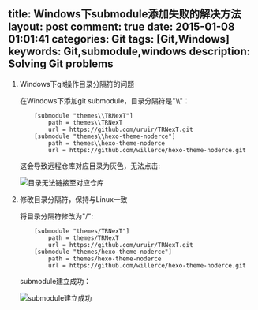 title: Windows下submodule添加失败的解决方法
layout: post
comment: true
date: 2015-01-08 01:01:41
categories: Git
tags: [Git,Windows]
keywords: Git,submodule,windows
description: Solving Git problems
---
1. Windows下git操作目录分隔符的问题

    在Windows下添加git submodule，目录分隔符是"\\\\"：
    ```
        [submodule "themes\\TRNexT"]
            path = themes\\TRNexT
            url = https://github.com/uruir/TRNexT.git
        [submodule "themes\\hexo-theme-noderce"]
            path = themes\\hexo-theme-noderce
            url = https://github.com/willerce/hexo-theme-noderce.git
    ```
    这会导致远程仓库对应目录为灰色，无法点击:

    ![目录无法链接至对应仓库](http://7xoae4.com1.z0.glb.clouddn.com/2.png)

1. 修改目录分隔符，保持与Linux一致

    将目录分隔符修改为"/":
    ```
        [submodule "themes/TRNexT"]
            path = themes/TRNexT
            url = https://github.com/uruir/TRNexT.git
        [submodule "themes/hexo-theme-noderce"]
            path = themes/hexo-theme-noderce
            url = https://github.com/willerce/hexo-theme-noderce.git
    ```
    submodule建立成功：

    ![submodule建立成功](http://7xoae4.com1.z0.glb.clouddn.com/4.png)
